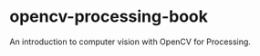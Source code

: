 opencv-processing-book
======================

An introduction to computer vision with OpenCV for Processing.
